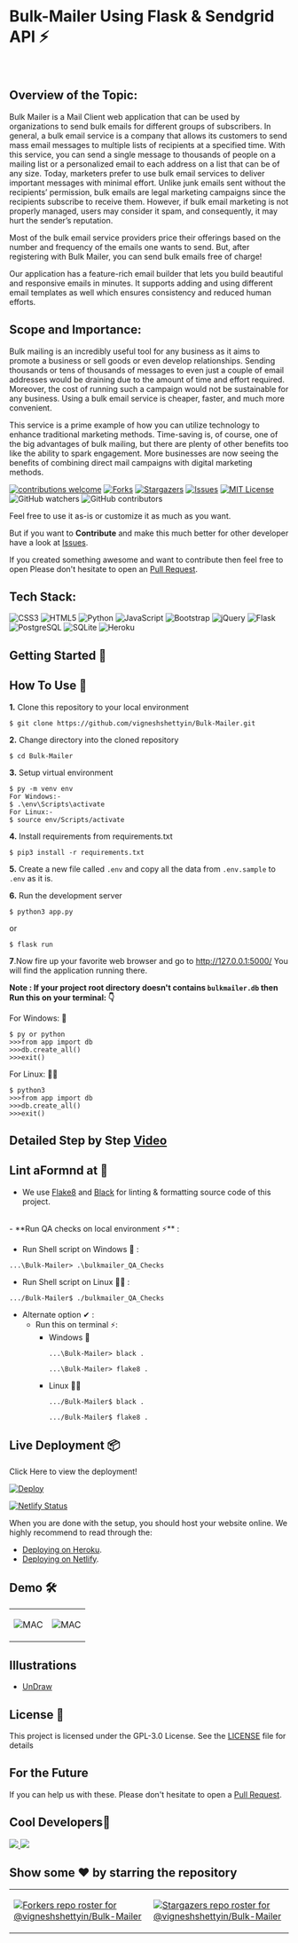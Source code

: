 # Bulk-Mailer Using Flask & Sendgrid API ⚡️
&nbsp;&nbsp;&nbsp;&nbsp;&nbsp;&nbsp;&nbsp;&nbsp;&nbsp;&nbsp;&nbsp;&nbsp;&nbsp;&nbsp;&nbsp;&nbsp;&nbsp;&nbsp;&nbsp;&nbsp;&nbsp;&nbsp;&nbsp;&nbsp;&nbsp;&nbsp;&nbsp;&nbsp;&nbsp;&nbsp;

## Overview of the Topic:

Bulk Mailer is a Mail Client web application that can be used by organizations to send bulk emails for different groups of subscribers. In general, a bulk email service is a company that allows its customers to send mass email messages to multiple lists of recipients at a specified time. With this service, you can send a single message to thousands of people on a mailing list or a personalized email to each address on a list that can be of any size.
Today, marketers prefer to use bulk email services to deliver important messages with minimal effort. Unlike junk emails sent without the recipients’ permission, bulk emails are legal marketing campaigns since the recipients subscribe to receive them. However, if bulk email marketing is not properly managed, users may consider it spam, and consequently, it may hurt the sender’s reputation.

Most of the bulk email service providers price their offerings based on the number and frequency of the emails one wants to send. But, after registering with Bulk Mailer, you can send bulk emails free of charge!

Our application has a feature-rich email builder that lets you build beautiful and responsive emails in minutes. It supports adding and using different email templates as well which ensures consistency and reduced human efforts.

## Scope and Importance:

Bulk mailing is an incredibly useful tool for any business as it aims to promote a business or sell goods or even develop relationships. Sending thousands or tens of thousands of messages to even just a couple of email addresses would be draining due to the amount of time and effort required. Moreover, the cost of running such a campaign would not be sustainable for any business. Using a bulk email service is cheaper, faster, and much more convenient.

This service is a prime example of how you can utilize technology to enhance traditional marketing methods. Time-saving is, of course, one of the big advantages of bulk mailing, but there are plenty of other benefits too like the ability to spark engagement. More businesses are now seeing the benefits of combining direct mail campaigns with digital marketing methods.


[![contributions welcome](https://img.shields.io/badge/contributions-welcome-brightgreen.svg?style=flat)](https://github.com/vigneshshettyin/Bulk-Mailer/issues)
[![Forks](https://img.shields.io/github/forks/vigneshshettyin/Bulk-Mailer.svg?logo=github)](https://github.com/vigneshshettyin/Bulk-Mailer/network/members)
[![Stargazers](https://img.shields.io/github/stars/vigneshshettyin/Bulk-Mailer.svg?logo=github)](https://github.com/vigneshshettyin/Bulk-Mailer/stargazers)
[![Issues](https://img.shields.io/github/issues/vigneshshettyin/Bulk-Mailer.svg?logo=github)](https://github.com/vigneshshettyin/Bulk-Mailer/issues)
[![MIT License](https://img.shields.io/github/license/vigneshshettyin/Bulk-Mailer.svg?style=flat-square)](https://github.com/vigneshshettyin/Bulk-Mailer/blob/master/LICENSE)
![GitHub watchers](https://img.shields.io/github/watchers/vigneshshettyin/Bulk-Mailer)
![GitHub contributors](https://img.shields.io/github/contributors/vigneshshettyin/Bulk-Mailer)


Feel free to use it as-is or customize it as much as you want.

But if you want to **Contribute** and make this much better for other developer have a look at [Issues](https://github.com/vigneshshettyin/Bulk-Mailer/issues).


If you created something awesome and want to contribute then feel free to open Please don't hesitate to open an [Pull Request](https://github.com/vigneshshettyin/Bulk-Mailer/pulls).

## Tech Stack:
<img alt="CSS3" src="https://img.shields.io/badge/css3%20-%231572B6.svg?&style=for-the-badge&logo=css3&logoColor=white"/> 	<img alt="HTML5" src="https://img.shields.io/badge/html5%20-%23E34F26.svg?&style=for-the-badge&logo=html5&logoColor=white"/> <img alt="Python" src="https://img.shields.io/badge/python%20-%2314354C.svg?&style=for-the-badge&logo=python&logoColor=white"/> <img alt="JavaScript" src="https://img.shields.io/badge/javascript%20-%23323330.svg?&style=for-the-badge&logo=javascript&logoColor=%23F7DF1E"/> <img alt="Bootstrap" src="https://img.shields.io/badge/Bootstrap-563D7C?style=for-the-badge&logo=bootstrap&logoColor=white"/> <img alt="jQuery" src="https://img.shields.io/badge/jQuery-0769AD?style=for-the-badge&logo=jquery&logoColor=white"/> <img alt="Flask" src="https://img.shields.io/badge/Flask-000000?style=for-the-badge&logo=flask&logoColor=white"/> <img alt="PostgreSQL" src="https://img.shields.io/badge/PostgreSQL-316192?style=for-the-badge&logo=postgresql&logoColor=white"/> <img alt="SQLite" src="https://img.shields.io/badge/SQLite-07405E?style=for-the-badge&logo=sqlite&logoColor=white"/> <img alt="Heroku" src="https://img.shields.io/badge/Heroku-430098?style=for-the-badge&logo=heroku&logoColor=white"/>


## Getting Started 🚀

## How To Use 🔧

**1.** Clone this repository to your local environment
 ```shell
$ git clone https://github.com/vigneshshettyin/Bulk-Mailer.git
```

**2.** Change directory into the cloned repository  
 ```shell
$ cd Bulk-Mailer
```

**3.** Setup virtual environment
 ```shell
$ py -m venv env
For Windows:-
$ .\env\Scripts\activate
For Linux:-
$ source env/Scripts/activate
```

**4.** Install requirements from requirements.txt  
 ```shell
$ pip3 install -r requirements.txt
```

**5.** Create a new file called `.env` and copy all the data from `.env.sample` to `.env` as it is.

**6.** Run the development server
 ```shell
$ python3 app.py
```
or
 ```shell
$ flask run
```

**7**.Now fire up your favorite web browser and go to http://127.0.0.1:5000/
 You will find the application running there.

**Note : If your project root directory doesn't contains `bulkmailer.db` then Run this on your terminal: 👇**

For Windows: 💾
```
$ py or python
>>>from app import db
>>>db.create_all()
>>>exit()
```

For Linux: 👨‍💻
```
$ python3
>>>from app import db
>>>db.create_all()
>>>exit()
```
## Detailed Step by Step [Video](https://drive.google.com/file/d/12rSDVQ2JElS83xglNhIDRzXX_jt4F5ES/view)

## Lint aFormnd at 📜

- We use [Flake8](https://flake8.pycqa.org/en/latest/manpage.html) and [Black](https://pypi.org/project/black/) for linting & formatting source code of this project.
<br>
- **Run QA checks on local environment ⚡** :

  - Run Shell script on Windows 💾 :

  ```
  ...\Bulk-Mailer> .\bulkmailer_QA_Checks
  ``` 

  - Run Shell script on Linux 👨‍💻 :

  ```
  .../Bulk-Mailer$ ./bulkmailer_QA_Checks
  ``` 
  
  - Alternate option ✔ :
    - Run this on terminal ⚡:
      - Windows 💾
        ```
        ...\Bulk-Mailer> black .
        ``` 
        ```
        ...\Bulk-Mailer> flake8 .
        ``` 
      - Linux 👨‍💻
        ```
        .../Bulk-Mailer$ black .
        ``` 
        ```
        .../Bulk-Mailer$ flake8 .
        ``` 
  

## Live Deployment 📦

 Click Here to view the deployment!

[![Deploy](https://www.herokucdn.com/deploy/button.svg)](https://bulkmailercf.herokuapp.com//)<br>

[![Netlify Status](https://api.netlify.com/api/v1/badges/949ff150-ae0c-4368-b749-e9a083b8ee65/deploy-status)](https://app.netlify.com/sites/elegant-lamarr-3ec036/deploys)


When you are done with the setup, you should host your website online.
We highly recommend to read through the:<br>
- [Deploying on Heroku](https://stackabuse.com/deploying-a-flask-application-to-heroku/).<br>
- [Deploying on Netlify](https://www.netlify.com/blog/2016/10/27/a-step-by-step-guide-deploying-a-static-site-or-single-page-app/).<br>

## Demo 🛠️

<table><tr><td valign="top" width="50%">

![MAC](https://cdn.discordapp.com/attachments/701086382407549019/791974933790064660/Screenshot_2020-12-25_155448.png)

</td><td valign="top" width="50%">

![MAC](https://cdn.discordapp.com/attachments/701086382407549019/791974938377584640/Screenshot_2020-12-25_155428.png)

</td></tr></table>  


## Illustrations
- [UnDraw](https://undraw.co/illustrations)

## License 📄

This project is licensed under the GPL-3.0 License. See the [LICENSE](./LICENSE) file for details



## For the Future
If you can help us with these. Please don't hesitate to open a [Pull Request](https://github.com/vigneshshettyin/Bulk-Mailer/pulls).

## Cool Developers🚧

<a href="https://github.com/data-charya/Cn-project/graphs/contributors">
  <img src="https://contributors-img.web.app/image?repo=data-charya/Cn-project" />
</a>

<a href="https://github.com/vigneshshettyin/Bulk-Mailer/graphs/contributors">
  <img src="https://contributors-img.web.app/image?repo=vigneshshettyin/Bulk-Mailer" />
</a>

## Show some ❤️ by starring the repository

<table><tr><td valign="top" width="50%">
 
 
[![Forkers repo roster for @vigneshshettyin/Bulk-Mailer](https://reporoster.com/forks/vigneshshettyin/Bulk-Mailer)](https://github.com/vigneshshettyin/Bulk-Mailer/network/members)


</td><td valign="top" width="50%">
 
 
[![Stargazers repo roster for @vigneshshettyin/Bulk-Mailer](https://reporoster.com/stars/vigneshshettyin/Bulk-Mailer)](https://github.com/vigneshshettyin/Bulk-Mailer/stargazers)


</td></tr></table>  

